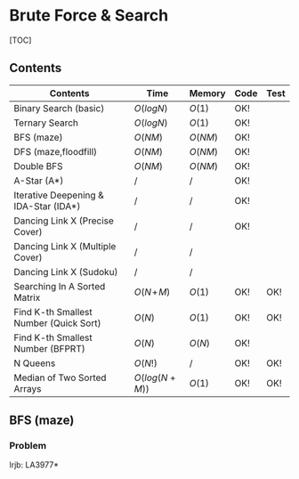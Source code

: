 # Brute Force & Search



[TOC]

## Contents

| Contents                               | Time          | Memory  | Code | Test |
| -------------------------------------- | ------------- | ------- | ---- | ---- |
| Binary Search (basic)                  | $O(logN)$     | $O(1)$  | OK!  |      |
| Ternary Search                         | $O(logN)$     | $O(1)$  | OK!  |      |
| BFS (maze)                             | $O(NM)$       | $O(NM)$ | OK!  |      |
| DFS (maze,floodfill)                   | $O(NM)$       | $O(NM)$ | OK!  |      |
| Double BFS                             | $O(NM)$       | $O(NM)$ | OK!  |      |
| A-Star (A*)                            | $/$           | $/$     | OK!  |      |
| Iterative Deepening & IDA-Star (IDA*)  | $/$           | $/$     | OK!  |      |
| Dancing Link X (Precise Cover)         | $/$           | $/$     | OK!  |      |
| Dancing Link X (Multiple Cover)        | $/$           | $/$     |      |      |
| Dancing Link X (Sudoku)                | $/$           | $/$     |      |      |
| Searching In A Sorted Matrix           | $O(N\!+\!M)$  | $O(1)$  | OK!  | OK!  |
| Find K-th Smallest Number (Quick Sort) | $O(N)$        | $O(1)$  | OK!  | OK!  |
| Find K-th Smallest Number (BFPRT)      | $O(N)$        | $O(N)$  | OK!  |      |
| N Queens                               | $O(N!)$       | $/$     | OK!  | OK!  |
| Median of Two Sorted Arrays            | $O(log(N+M))$ | $O(1)$  | OK!  | OK!  |



## BFS (maze)

### Problem

lrjb: LA3977*
